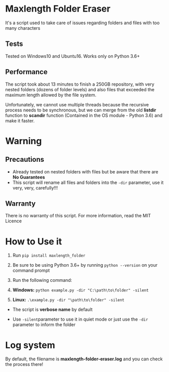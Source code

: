 # Maxlength Folder Eraser
It's a script used to take care of issues regarding folders and files with too many characters

## Tests
Tested on Windows10 and Ubuntu16. Works only on Python 3.6+

## Performance
The script took about 13 minutes to finish a 250GB repository, with very nested folders (dozens of folder levels) and also files that exceeded the maximum length allowed by the file system.

Unfortunately, we cannot use multiple threads because the recursive process needs to be synchronous, but we can merge from the old **listdir** function to **scandir** function (Contained in the OS module - Python 3.6) and make it faster.

# Warning

## Precautions
* Already tested on nested folders with files but be aware that there are **No Guarantees**
* This script will rename all files and folders into the ``-dir`` parameter, use it very, very, carefully!!!

## Warranty
There is no warranty of this script. For more information, read the MIT Licence

# How to Use it
1. Run ``pip install maxlength_folder``

2. Be sure to be using Python 3.6+ by running ``python --version`` on your command prompt

3. Run the following command:
 
 1. **Windows:** ``python example.py -dir "C:\path\to\folder" -silent``
 
 2. **Linux:** ``.\example.py -dir "\path\to\folder" -silent``

* The script is **verbose name** by default

* Use ```-silent```parameter to use it in quiet mode or just use the ```-dir``` parameter to inform the folder

# Log system
By default, the filename is **maxlength-folder-eraser.log** and you can check the process there! 
